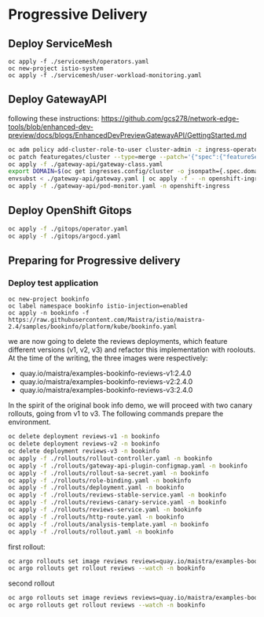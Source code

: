 # Progressive Delivery

## Deploy ServiceMesh

```shell
oc apply -f ./servicemesh/operators.yaml
oc new-project istio-system
oc apply -f ./servicemesh/user-workload-monitoring.yaml
```

## Deploy GatewayAPI 

following these instructions: https://github.com/gcs278/network-edge-tools/blob/enhanced-dev-preview/docs/blogs/EnhancedDevPreviewGatewayAPI/GettingStarted.md

```sh
oc adm policy add-cluster-role-to-user cluster-admin -z ingress-operator -n openshift-ingress-operator
oc patch featuregates/cluster --type=merge --patch='{"spec":{"featureSet":"CustomNoUpgrade","customNoUpgrade":{"enabled":["GatewayAPI"]}}}'
oc apply -f ./gateway-api/gateway-class.yaml
export DOMAIN=$(oc get ingresses.config/cluster -o jsonpath={.spec.domain})
envsubst < ./gateway-api/gateway.yaml | oc apply -f - -n openshift-ingress
oc apply -f ./gateway-api/pod-monitor.yaml -n openshift-ingress
```



## Deploy OpenShift Gitops

```sh
oc apply -f ./gitops/operator.yaml
oc apply -f ./gitops/argocd.yaml
```

## Preparing for Progressive delivery

### Deploy test application
```shell
oc new-project bookinfo
oc label namespace bookinfo istio-injection=enabled
oc apply -n bookinfo -f https://raw.githubusercontent.com/Maistra/istio/maistra-2.4/samples/bookinfo/platform/kube/bookinfo.yaml
```

we are now going to delete the reviews deployments, which feature different versions (v1, v2, v3) and refactor this implementation with roolouts. At the time of the writing, the three images were respectively:
- quay.io/maistra/examples-bookinfo-reviews-v1:2.4.0
- quay.io/maistra/examples-bookinfo-reviews-v2:2.4.0
- quay.io/maistra/examples-bookinfo-reviews-v3:2.4.0 

In the spirit of the original book info demo, we will proceed with two canary rollouts, going from v1 to v3.
The following commands prepare the environment.

```sh
oc delete deployment reviews-v1 -n bookinfo
oc delete deployment reviews-v2 -n bookinfo
oc delete deployment reviews-v3 -n bookinfo
oc apply -f ./rollouts/rollout-controller.yaml -n bookinfo
oc apply -f ./rollouts/gateway-api-plugin-configmap.yaml -n bookinfo
oc apply -f ./rollouts/rollout-sa-secret.yaml -n bookinfo
oc apply -f ./rollouts/role-binding.yaml -n bookinfo
oc apply -f ./rollouts/deployment.yaml -n bookinfo
oc apply -f ./rollouts/reviews-stable-service.yaml -n bookinfo
oc apply -f ./rollouts/reviews-canary-service.yaml -n bookinfo
oc apply -f ./rollouts/reviews-service.yaml -n bookinfo
oc apply -f ./rollouts/http-route.yaml -n bookinfo
oc apply -f ./rollouts/analysis-template.yaml -n bookinfo
oc apply -f ./rollouts/rollout.yaml -n bookinfo
```

first rollout:

```sh
oc argo rollouts set image reviews reviews=quay.io/maistra/examples-bookinfo-reviews-v2:2.4.0
oc argo rollouts get rollout reviews --watch -n bookinfo
```

second rollout

```sh
oc argo rollouts set image reviews reviews=quay.io/maistra/examples-bookinfo-reviews-v3:2.4.0
oc argo rollouts get rollout reviews --watch -n bookinfo
```